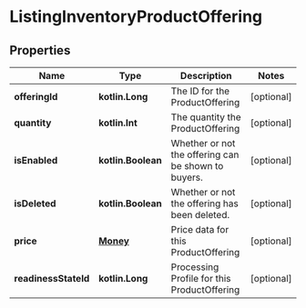 
# ListingInventoryProductOffering

## Properties
| Name | Type | Description | Notes |
| ------------ | ------------- | ------------- | ------------- |
| **offeringId** | **kotlin.Long** | The ID for the ProductOffering |  [optional] |
| **quantity** | **kotlin.Int** | The quantity the ProductOffering |  [optional] |
| **isEnabled** | **kotlin.Boolean** | Whether or not the offering can be shown to buyers. |  [optional] |
| **isDeleted** | **kotlin.Boolean** | Whether or not the offering has been deleted. |  [optional] |
| **price** | [**Money**](Money.md) | Price data for this ProductOffering |  [optional] |
| **readinessStateId** | **kotlin.Long** | Processing Profile for this ProductOffering |  [optional] |



